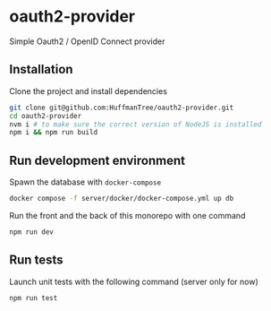# oauth2-provider

Simple Oauth2 / OpenID Connect provider

## Installation

Clone the project and install dependencies

```sh
git clone git@github.com:HuffmanTree/oauth2-provider.git
cd oauth2-provider
nvm i # to make sure the correct version of NodeJS is installed
npm i && npm run build
```

## Run development environment

Spawn the database with `docker-compose`

```sh
docker compose -f server/docker/docker-compose.yml up db
```

Run the front and the back of this monorepo with one command

```sh
npm run dev
```

## Run tests

Launch unit tests with the following command (server only for now)

```sh
npm run test
```
